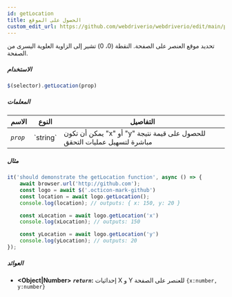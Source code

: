 ```yaml
---
id: getLocation
title: الحصول على الموقع
custom_edit_url: https://github.com/webdriverio/webdriverio/edit/main/packages/webdriverio/src/commands/element/getLocation.ts
---
```


تحديد موقع العنصر على الصفحة. النقطة (0، 0) تشير إلى الزاوية العلوية اليسرى من الصفحة.

##### الاستخدام

```js
$(selector).getLocation(prop)
```

##### المعلمات

<table>
  <thead>
    <tr>
      <th>الاسم</th><th>النوع</th><th>التفاصيل</th>
    </tr>
  </thead>
  <tbody>
    <tr>
      <td><code><var>prop</var></code></td>
      <td>`string`</td>
      <td>يمكن أن تكون "x" أو "y" للحصول على قيمة نتيجة مباشرة لتسهيل عمليات التحقق</td>
    </tr>
  </tbody>
</table>

##### مثال

```js title="getLocation.js"
it('should demonstrate the getLocation function', async () => {
    await browser.url('http://github.com');
    const logo = await $('.octicon-mark-github')
    const location = await logo.getLocation();
    console.log(location); // outputs: { x: 150, y: 20 }

    const xLocation = await logo.getLocation('x')
    console.log(xLocation); // outputs: 150

    const yLocation = await logo.getLocation('y')
    console.log(yLocation); // outputs: 20
});
```

##### العوائد

- **&lt;Object|Number&gt;**
            **<code><var>return</var></code>:** إحداثيات X و Y للعنصر على الصفحة `{x:number, y:number}`
